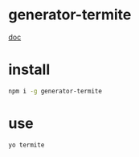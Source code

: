 # generator-termite 

[doc](http://wiki.baidu.com/pages/viewpage.action?pageId=56722041)

# install

```bash
npm i -g generator-termite
```

# use

```bash
yo termite
```
